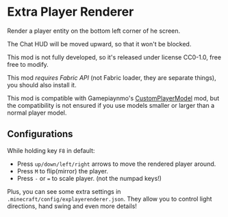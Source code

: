 # Extra Player Renderer

Render a player entity on the bottom left corner of he screen.

The Chat HUD will be moved upward, so that it won't be blocked.

This mod is not fully developed, so it's released under license CC0-1.0, free free to modify.

This mod *requires Fabric API* (not Fabric loader, they are separate things), you should also install it.

This mod is compatible with Gamepiaynmo's [CustomPlayerModel](https://github.com/Gamepiaynmo/CustomModel) mod, but the compatibility is not ensured if you use models smaller or larger than a normal player model.

## Configurations
While holding key `F8` in default:
- Press `up/down/left/right` arrows to move the rendered player around.
- Press `M` to flip(mirror) the player.
- Press `-` or `=` to scale player. (not the numpad keys!)

Plus, you can see some extra settings in `.minecraft/config/explayerenderer.json`. They allow you to control light directions, hand swing and even more details!